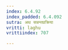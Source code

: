 ```yaml
---
index: 6.4.92
index_padded: 6.4.092
sutra: अथ सन्नन्तप्रक्रिया
vritti: laghu
vrittiindex: 707

---
```


